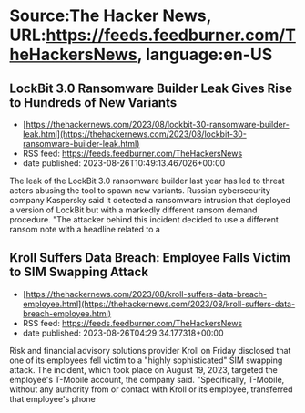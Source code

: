 # Source:The Hacker News, URL:https://feeds.feedburner.com/TheHackersNews, language:en-US

## LockBit 3.0 Ransomware Builder Leak Gives Rise to Hundreds of New Variants
 - [https://thehackernews.com/2023/08/lockbit-30-ransomware-builder-leak.html](https://thehackernews.com/2023/08/lockbit-30-ransomware-builder-leak.html)
 - RSS feed: https://feeds.feedburner.com/TheHackersNews
 - date published: 2023-08-26T10:49:13.467026+00:00

The leak of the LockBit 3.0 ransomware builder last year has led to threat actors abusing the tool to spawn new variants.
Russian cybersecurity company Kaspersky said it detected a ransomware intrusion that deployed a version of LockBit but with a markedly different ransom demand procedure.
"The attacker behind this incident decided to use a different ransom note with a headline related to a

## Kroll Suffers Data Breach: Employee Falls Victim to SIM Swapping Attack
 - [https://thehackernews.com/2023/08/kroll-suffers-data-breach-employee.html](https://thehackernews.com/2023/08/kroll-suffers-data-breach-employee.html)
 - RSS feed: https://feeds.feedburner.com/TheHackersNews
 - date published: 2023-08-26T04:29:34.177318+00:00

Risk and financial advisory solutions provider Kroll on Friday disclosed that one of its employees fell victim to a "highly sophisticated" SIM swapping attack.
The incident, which took place on August 19, 2023, targeted the employee's T-Mobile account, the company said.
"Specifically, T-Mobile, without any authority from or contact with Kroll or its employee, transferred that employee's phone

